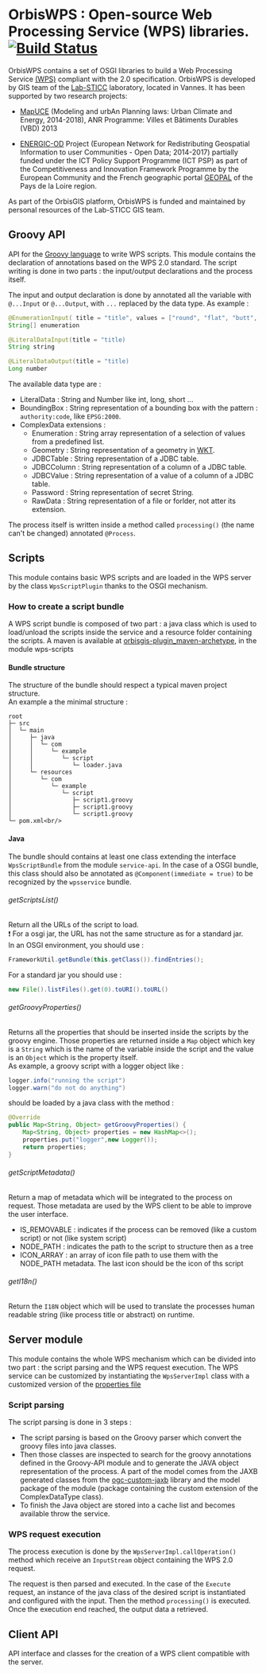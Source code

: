 # OrbisWPS : Open-source Web Processing Service (WPS) libraries. [![Build Status](https://travis-ci.org/orbisgis/orbiswps.png?branch=master)](https://travis-ci.org/orbisgis/orbiswps)


OrbisWPS contains a set of OSGI libraries to build a Web Processing Service [(WPS)](http://www.opengeospatial.org/standards/wps) 
compliant with the 2.0 specification.
OrbisWPS is developed by GIS team of the  [Lab-STICC](http://www.lab-sticc.fr/en/index/) laboratory, located in Vannes.
It has been supported by two research projects:

- [MapUCE](http://www.agence-nationale-recherche.fr/?Projet=ANR-13-VBDU-0004) (Modeling and urbAn Planning laws: Urban 
Climate and Energy, 2014-2018),  ANR Programme: Villes et Bâtiments Durables (VBD) 2013

- [ENERGIC-OD](https://www.energic-od.eu/) Project (European Network for Redistributing Geospatial Information to user 
Communities - Open Data; 2014-2017) partially funded under the ICT Policy Support Programme (ICT PSP) as part of the 
Competitiveness and Innovation Framework Programme by the European Community and the French geographic portal 
[GEOPAL](http://www.geopal.org) of the Pays de la Loire region.

As part of the OrbisGIS platform, OrbisWPS is funded and maintained by personal resources of the Lab-STICC GIS team.

## Groovy API
API for the [Groovy language](www.groovy-lang.org) to write WPS scripts. This module contains the declaration of 
annotations based on the WPS 2.0 standard. The script writing is done in two parts : the input/output declarations and 
the process itself.

The input and output declaration is done by annotated all the variable with `@...Input` or `@...Output`, 
with `...` replaced by the data type. As example :
``` java
@EnumerationInput( title = "title", values = ["round", "flat", "butt", "square"])
String[] enumeration

@LiteralDataInput(title = "title)
String string

@LiteralDataOutput(title = "title)
Long number
```
The available data type are : 
- LiteralData : String and Number like int, long, short ...
- BoundingBox : String representation of a bounding box with the pattern : `authority:code`, like `EPSG:2000`.
- ComplexData extensions :
    - Enumeration : String array representation of a selection of values from a predefined list.
    - Geometry : String representation of a geometry in [WKT](https://wikipedia.org/wiki/Well-known_text).
    - JDBCTable : String representation of a JDBC table.
    - JDBCColumn : String representation of a column of a JDBC table.
    - JDBCValue : String representation of a value of a column of a JDBC table.
    - Password : String representation of secret String.
    - RawData : String representation of a file or forlder, not atter its extension.
    
The process itself is written inside a method called `processing()` (the name can't be changed) annotated `@Process`.

## Scripts
This module contains basic WPS scripts and are loaded in the WPS server by the class `WpsScriptPlugin` thanks to the 
OSGI mechanism.

### How to create a script bundle
A WPS script bundle is composed of two part : a java class which is used to load/unload the scripts inside the service 
and a resource folder containing the scripts.
A maven is available at [orbisgis-plugin_maven-archetype](https://github.com/orbisgis/orbisgis-plugin_maven-archetype]),
 in the module wps-scripts 

#### Bundle structure
The structure of the bundle should respect a typical maven project structure. <br/>
An example a the minimal structure : <br/>
```
root
├─ src
│  └─ main
│     ├─ java
│     │  └─ com
│     │     └─ example
│     │        └─ script
│     │           └─ loader.java
│     └─ resources
│        └─ com
│           └─ example
│              └─ script
│                 ├─ script1.groovy
│                 ├─ script1.groovy
│                 └─ script1.groovy
└─ pom.xml<br/>
```

#### Java
The bundle should contains at least one class extending the interface `WpsScriptBundle` from the module `service-api`. 
In the case of a OSGI bundle, this class should also be annotated as `@Component(immediate = true)` to be recognized by 
the `wpsservice` bundle.<br>

###### getScriptsList()
Return all the URLs of the script to load.<br>
:heavy_exclamation_mark: For a osgi jar, the URL has not the same structure as for a standard jar.<br>
In an OSGI environment, you should use :
```java
FrameworkUtil.getBundle(this.getClass()).findEntries();
```
For a standard jar you should use :
```java
new File().listFiles().get(0).toURI().toURL()
```
###### getGroovyProperties()
Returns all the properties that should be inserted inside the scripts by the groovy engine. Those properties are 
returned inside a `Map` object which key is a `String` which is the name of the variable inside the script and the 
value is an `Object` which is the property itself.<br>
As example, a groovy script with a logger object like :<br>
``` java
logger.info("running the script")
logger.warn("do not do anything")
```
should be loaded by a java class with the method :<br>
```java
@Override
public Map<String, Object> getGroovyProperties() {
    Map<String, Object> properties = new HashMap<>();
    properties.put("logger",new Logger());
    return properties;
}
```
###### getScriptMetadata()
Return a map of metadata which will be integrated to the process on request. Those metadata are used by the WPS 
client to be able to improve the user interface.
 - IS_REMOVABLE : indicates if the process can be removed (like a custom script) or not (like system script)
 - NODE_PATH : indicates the path to the script to structure then as a tree
 - ICON_ARRAY : an array of icon file path to use them with the NODE_PATH metadata. The last icon should be the icon of
  ths script

###### getI18n()
Return the `I18N` object which will be used to translate the processes human readable string (like process title or 
abstract) on runtime.


## Server module
This module contains the whole WPS mechanism which can be divided into two part : the script parsing and the WPS 
request execution. The WPS service can be customized by instantiating the `WpsServerImpl` class with a customized 
version of the [properties file](https://github.com/orbisgis/orbiswps/blob/master/server/src/main/resources/org/orbisgis/orbiswps/service/utils/basicWpsServer.properties)

### Script parsing
The script parsing is done in 3 steps :
- The script parsing is based on the Groovy parser which convert the groovy files into java classes.
- Then those classes are inspected to search for the groovy annotations defined in the Groovy-API module and to 
generate the JAVA object representation of the process. A part of the model comes from the JAXB generated classes from 
the [ogc-custom-jaxb](https://github.com/orbisgis/ogc-custom-jaxb) library and the model package of the module (package containing the custom extension of the ComplexDataType class).
- To finish the Java object are stored into a cache list and becomes available throw the service.

### WPS request execution
The process execution is done by the `WpsServerImpl.callOperation()` method which receive an `InputStream` object 
containing the WPS 2.0 request.

The request is then parsed and executed. In the case of the `Execute` request, an instance of the java class of the 
desired script is instantiated and configured with the input. Then the method `processing()` is executed. Once the 
execution end reached, the output data a retrieved.

## Client API
API interface and classes for the creation of a WPS client compatible with the server.